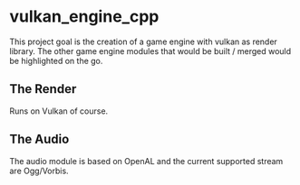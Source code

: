 # vulkan_engine_cpp

This project goal is the creation of a game engine with vulkan as render library.
The other game engine modules that would be built / merged would be highlighted on the go.

## The Render
Runs on Vulkan of course.

## The Audio
The audio module is based on OpenAL and the current supported stream are Ogg/Vorbis. 

